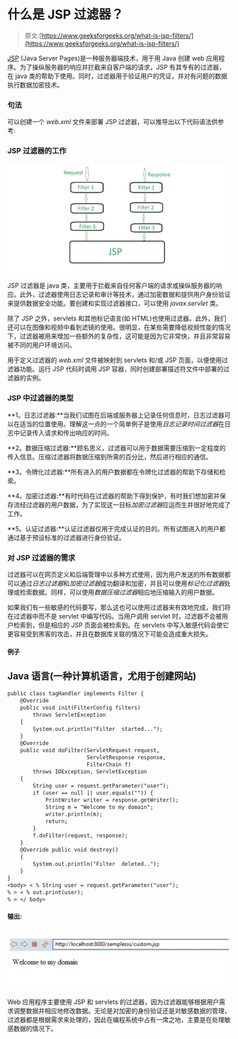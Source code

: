 # 什么是 JSP 过滤器？

> 原文:[https://www.geeksforgeeks.org/what-is-jsp-filters/](https://www.geeksforgeeks.org/what-is-jsp-filters/)

[JSP](https://www.geeksforgeeks.org/introduction-to-jsp/) (Java Server Pages)是一种服务器端技术，用于用 Java 创建 web 应用程序。为了操纵服务器的响应并拦截来自客户端的请求，JSP 有其专有的过滤器，在 java 类的帮助下使用。同时，过滤器用于验证用户的凭证，并对有问题的数据执行数据加密技术。

### 句法

可以创建一个 *web.xml* 文件来部署 JSP 过滤器，可以推导出以下代码语法供参考:

> <filter-name></filter-name>
> 
> <filter-class></filter-class>
> 
> <filter-mapping></filter-mapping>
> 
> <filter-name></filter-name>
> 
> <url-pattern></url-pattern>

### JSP 过滤器的工作

![Working of a JSP Filter](img/e6ea3e71c373790126f5e12e220daf8b.png)

JSP 过滤器是 java 类，主要用于拦截来自任何客户端的请求或操纵服务器的响应。此外，过滤器使用日志记录和审计等技术，通过加密数据和提供用户身份验证来提供数据安全功能。要创建和实现过滤器接口，可以使用 *javax.servlet* 类。

除了 JSP 之外，servlets 和其他标记语言(如 HTML)也使用过滤器。此外，我们还可以在图像和视频中看到滤镜的使用。很明显，在某些需要降低视频性能的情况下，过滤器被用来增加一些额外的复杂性，这可能是因为它非常快，并且非常容易被不同的用户环境访问。

用于定义过滤器的 *web.xml* 文件被映射到 servlets 和/或 JSP 页面，以便使用过滤器功能。运行 JSP 代码时调用 JSP 容器，同时创建部署描述符文件中部署的过滤器的实例。

### JSP 中过滤器的类型

**1。日志过滤器:**当我们试图在后端或服务器上记录任何信息时，日志过滤器可以在适当的位置使用。理解这一点的一个简单例子是使用*日志记录时间过滤器*在日志中记录传入请求和传出响应的时间。

**2。数据压缩过滤器:**顾名思义，过滤器可以用于数据需要压缩到一定程度的传入信息。压缩过滤器将数据压缩到所需的百分比，然后进行相应的通信。

**3。令牌化过滤器:**所有进入的用户数据都在令牌化过滤器的帮助下存储和检索。

**4。加密过滤器:**有时代码在过滤器的帮助下得到保护，有时我们想加密并保存流经过滤器的用户数据，为了实现这一目标*加密过滤器*应运而生并很好地完成了工作。

**5。认证过滤器:**认证过滤器仅用于完成认证的目的。所有试图进入的用户都通过基于预设标准的过滤器进行身份验证。

### 对 JSP 过滤器的需求

过滤器可以在网页定义和后端管理中以多种方式使用，因为用户发送的所有数据都可以通过*日志过滤器*和*加密过滤器*成功翻译和加密，并且可以使用*标记化过滤器*处理或检索数据。同样，可以使用*数据压缩过滤器*相应地压缩输入的用户数据。

如果我们有一些敏感的代码要写，那么这也可以使用过滤器来有效地完成，我们将在过滤器中而不是 servlet 中编写代码。当用户调用 servlet 时，过滤器不会被用户检索到，但是相应的 JSP 页面会被检索到。在 servlets 中写入敏感代码会使它更容易受到黑客的攻击，并且在数据库关联的情况下可能会造成重大损失。

#### 例子

## Java 语言(一种计算机语言，尤用于创建网站)

```
public class tagHandler implements Filter {
    @Override
    public void init(FilterConfig filters)
        throws ServletException
    {
        System.out.println("Filter  started...");
    }
    @Override
    public void doFilter(ServletRequest request,
                         ServletResponse response,
                         FilterChain f)
        throws IOException, ServletException
    {
        String user = request.getParameter("user");
        if (user == null || user.equals("")) {
            PrintWriter writer = response.getWriter();
            String m = "Welcome to my domain";
            writer.println(m);
            return;
        }
        f.doFilter(request, response);
    }
    @Override public void destroy()
    {
        System.out.println("Filter  deleted..");
    }
}
<body> < % String user = request.getParameter("user");
% > < % out.print(user);
% > </ body>
```

#### 输出:

![](img/7de97945d9bd751494d9c27bcdd79d55.png)

Web 应用程序主要使用 JSP 和 servlets 的过滤器，因为过滤器能够根据用户需求调整数据并相应地修改数据。无论是对加密的身份验证还是对敏感数据的管理，过滤器都是根据需求来处理的，因此在编程系统中占有一席之地，主要是在处理敏感数据的情况下。